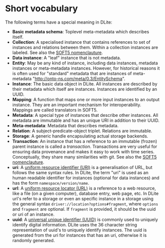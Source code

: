# Short vocabulary

The following terms have a special meaning in DLite:

* **Basic metadata schema**: Toplevel meta-metadata which describes itself.
* **Collection**: A specialised instance that contains references to set of instances and relations between them.
  Within a collection instances are labeled.
  See also the [SOFT5 nomenclauture].
* **Data instance**: A "leaf" instance that is not metadata.
* **Entity**: May be any kind of instance, including data instances, metadata instances or meta-metadata instances.
  However, for historical reasons it is often used for "standard" metadata that are instances of meta-metadata "http://onto-ns.com/meta/0.3/EntitySchema".
* **Instance**: The basic data object in DLite.
  All instances are described by their metadata which itself are instances.
  Instances are identified by an UUID.
* **Mapping**: A function that maps one or more input instances to an output instance.
  They are an important mechanism for interoperability.
  Mappings are called translators in SOFT5.
* **Metadata**: A special type of instances that describe other instances.
  All metadata are immutable and has an unique URI in addition to their UUID.
* **Meta-metadata**: Metadata that describes metadata.
* **Relation**: A subject-predicate-object triplet.
  Relations are immutable.
* **Storage**: A generic handle encapsulating actual storage backends.
* **Transaction**: An instance that has a reference to an immutable (frozen) parent instance is called a *transaction*.
  Transactions are very useful for ensuring data provenance and makes it easy to work with time series.
  Conceptually, they share many similarities with git.
  See also the [SOFT5 nomenclauture].
* **uri**: A [uniform resource identifier (URI)][URI] is a generalisation of URL, but follows the same syntax rules.
  In DLite, the term "uri" is used as an human readable identifier for instances (optional for data instances) and has the form `namespace/version/name`.
* **url**: A [uniform resource locator (URL)][URL] is a reference to a web resource, like a file (on a given computer), database entry, web page, etc.
  In DLite url's refer to a storage or even an specific instance in a storage using the general syntax `driver://location?options#fragment`, where `options` and `fragment` are optional.
  If `fragment` is provided, it should be the uuid or uri of an instance.
* **uuid**: A [universal unique identifier (UUID)][UUID] is commonly used to uniquely identify digital information.
  DLite uses the 36 character string representation of uuid's to uniquely identify instances.
  The uuid is generated from the uri for instances that has an uri, otherwise it is randomly generated.

[SOFT5 nomenclauture]: https://confluence.code.sintef.no/display/SOFT/Nomenclature
[URI]: https://en.wikipedia.org/wiki/Uniform_Resource_Identifier
[URL]: https://en.wikipedia.org/wiki/URL
[UUID]: https://en.wikipedia.org/wiki/Universally_unique_identifier
